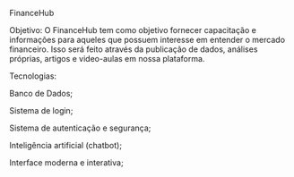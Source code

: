 FinanceHub

Objetivo:
O FinanceHub tem como objetivo fornecer capacitação e informações para aqueles que possuem interesse em entender o mercado financeiro. Isso será feito através da publicação de dados, análises próprias, artigos e video-aulas em nossa plataforma.

Tecnologias:

Banco de Dados;

Sistema de login;

Sistema de autenticação e segurança;

Inteligência artificial (chatbot);

Interface moderna e interativa;
